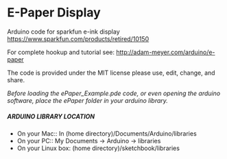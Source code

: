 # E-Paper Display
Arduino code for sparkfun e-ink display https://www.sparkfun.com/products/retired/10150

For complete hookup and tutorial see: http://adam-meyer.com/arduino/e-paper

The code is provided under the MIT license please use, edit, change, and share. 

*Before loading the ePaper_Example.pde code, or even opening the arduino software, place the ePaper folder in your arduino library.*

##### ARDUINO LIBRARY LOCATION
* On your Mac:: In (home directory)/Documents/Arduino/libraries  
* On your PC:: My Documents -> Arduino -> libraries  
* On your Linux box: (home directory)/sketchbook/libraries  
